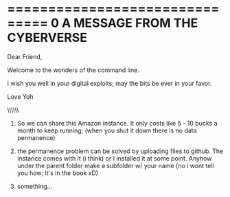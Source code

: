 ===============================
0 A MESSAGE FROM THE CYBERVERSE
===============================

Dear Friend,

Welcome to the wonders of the command line.

I wish you well in your digital exploits; may the bits be ever in your favor.

Love Yoh

  \\\\\\\\\\\\

1. So we can share this Amazon instance. It only costs like 5 - 10 bucks a month to keep running; (when you shut it down there is no data permanence)

2. the permanence problem can be solved by uploading files to github. The instance comes with it (i think) or I installed it at some point. Anyhow under the parent folder make a subfolder w/ your name (no i wont tell you how; it's in the book xD) 
3. something...
